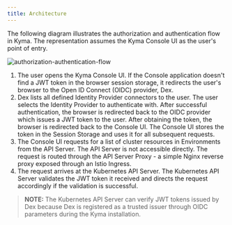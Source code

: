 ```yaml
---
title: Architecture
---
```


The following diagram illustrates the authorization and authentication flow in Kyma. The representation assumes the Kyma Console UI as the user's point of entry.

![authorization-authentication-flow](./assets/001-kyma-authorization.png)

1. The user opens the Kyma Console UI. If the Console application doesn't find a JWT token in the browser session storage, it redirects the user's browser to the Open ID Connect (OIDC) provider, Dex.
2. Dex lists all defined Identity Provider connectors to the user. The user selects the Identity Provider to authenticate with. After successful authentication, the browser is redirected back to the OIDC provider which issues a JWT token to the user. After obtaining the token, the browser is redirected back to the Console UI. The Console UI stores the token in the Session Storage and uses it for all subsequent requests.
3. The Console UI requests for a list of cluster resources in Environments from the API Server. The API Server is not accessible directly. The request is routed through the API Server Proxy - a simple Nginx reverse proxy exposed through an Istio Ingress.
4. The request arrives at the Kubernetes API Server. The Kubernetes API Server validates the JWT token it received and directs the request accordingly if the validation is successful.

>**NOTE:** The Kubernetes API Server can verify JWT tokens issued by Dex because Dex is registered as a trusted issuer through OIDC parameters during the Kyma installation.  
